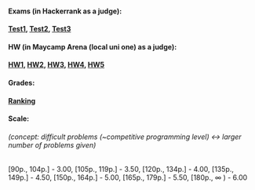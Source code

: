 #### Exams (in Hackerrank as a judge):
#### **[Test1](https://www.hackerrank.com/contests/daa-2020-2021-summer-test-1/challenges)**, **[Test2](https://www.hackerrank.com/contests/daa-2020-2021-summer-test-2/challenges)**, **[Test3](https://www.hackerrank.com/contests/daa-2020-2021-summer-test-3-1/challenges)**

#### HW (in Maycamp Arena (local uni one) as a judge):
#### **[HW1](https://judge.openfmi.net/practice/open_contest?contest_id=183)**, **[HW2](https://judge.openfmi.net/practice/open_contest?contest_id=184)**, **[HW3](https://judge.openfmi.net/practice/open_contest?contest_id=185)**, **[HW4](https://judge.openfmi.net/practice/open_contest?contest_id=186)**, **[HW5](https://judge.openfmi.net/practice/open_contest?contest_id=186)**

#### Grades:
#### **[Ranking](https://docs.google.com/spreadsheets/d/1unWcTEvmCcXXe_wRbYjY0SrJaISrM94Ur7OZqSXIOWE/edit#gid=0)**

#### Scale:
###### (concept: difficult problems (~competitive programming level) <-> larger number of problems given)
[90p.,  104p.] - 3.00,
[105p., 119p.] - 3.50,
[120p., 134p.] - 4.00,
[135p., 149p.] - 4.50,
[150p., 164p.] - 5.00,
[165p., 179p.] - 5.50,
[180p.,   ∞  ) - 6.00
